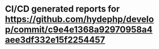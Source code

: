 # CI/CD generated reports for https://github.com/hydephp/develop/commit/c9e4e1368a92970958a4aee3df332e15f2254457
